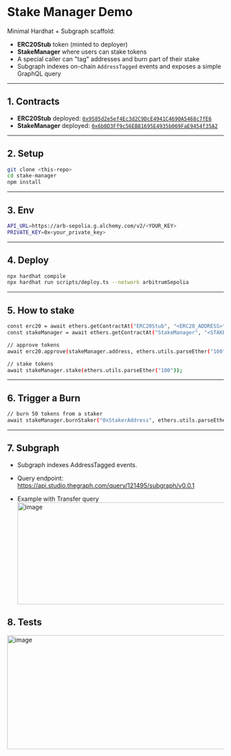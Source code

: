 # Stake Manager Demo

Minimal Hardhat + Subgraph scaffold:

- **ERC20Stub** token (minted to deployer)
- **StakeManager** where users can stake tokens
- A special caller can "tag" addresses and burn part of their stake
- Subgraph indexes on-chain `AddressTagged` events and exposes a simple GraphQL query

---

## 1. Contracts

- **ERC20Stub** deployed: [`0x9585d2e5ef4Ec3d2C9DcE4941C4690A5468c7fE6`](https://sepolia.arbiscan.io/address/0x9585d2e5ef4Ec3d2C9DcE4941C4690A5468c7fE6)
- **StakeManager** deployed: [`0x6b0D3Ff9c56EB81695E4935b069FaE9454f35A2`](https://sepolia.arbiscan.io/address/0x6b0D3Ff9c56EB81695E4935b069FaE9454f35A2)

---

## 2. Setup

```bash
git clone <this-repo>
cd stake-manager
npm install
```

---

## 3. Env

```bash
API_URL=https://arb-sepolia.g.alchemy.com/v2/<YOUR_KEY>
PRIVATE_KEY=0x<your_private_key>
```

---

## 4. Deploy

```bash
npx hardhat compile
npx hardhat run scripts/deploy.ts --network arbitrumSepolia
```

---

## 5. How to stake

```bash
const erc20 = await ethers.getContractAt("ERC20Stub", "<ERC20_ADDRESS>");
const stakeManager = await ethers.getContractAt("StakeManager", "<STAKE_MANAGER_ADDRESS>");

// approve tokens
await erc20.approve(stakeManager.address, ethers.utils.parseEther("100"));

// stake tokens
await stakeManager.stake(ethers.utils.parseEther("100"));
```

---

## 6. Trigger a Burn

```bash
// burn 50 tokens from a staker
await stakeManager.burnStaker("0xStakerAddress", ethers.utils.parseEther("50"), "fraud-detection");
```

---

## 7. Subgraph

- Subgraph indexes AddressTagged events.

- Query endpoint: https://api.studio.thegraph.com/query/121495/subgraph/v0.0.1
- Example with Transfer query
  <img width="750" height="237" alt="image" src="https://github.com/user-attachments/assets/af221bb9-19d8-40c1-98a7-32bd3864d17d" />


## 8. Tests
  <img width="708" height="265" alt="image" src="https://github.com/user-attachments/assets/8deeae6e-6c14-4391-9f55-fc21edef6aa4" />

